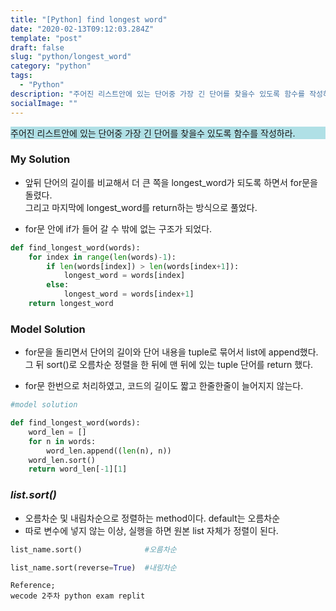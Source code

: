 ```yaml
---
title: "[Python] find longest word"
date: "2020-02-13T09:12:03.284Z"
template: "post"
draft: false
slug: "python/longest_word"
category: "python"
tags:
  - "Python"
description: "주어진 리스트안에 있는 단어중 가장 긴 단어를 찾을수 있도록 함수를 작성하라."
socialImage: ""
---
```


<p>
<div style="background-color:PowderBlue">
주어진 리스트안에 있는 단어중 가장 긴 단어를 찾을수 있도록 함수를 작성하라.
</div>

### My Solution

- 앞뒤 단어의 길이를 비교해서 더 큰 쪽을 longest\_word가 되도록 하면서 for문을 돌렸다.\
그리고 마지막에 longest\_word를 return하는 방식으로 풀었다.

- for문 안에 if가 들어 갈 수 밖에 없는 구조가 되었다.

```python
def find_longest_word(words):
    for index in range(len(words)-1):
        if len(words[index]) > len(words[index+1]):
            longest_word = words[index]
        else:
            longest_word = words[index+1]
    return longest_word
```

### Model Solution

- for문을 돌리면서 단어의 길이와 단어 내용을 tuple로 묶어서 list에 append했다.\
그 뒤 sort()로 오름차순 정렬을 한 뒤에 맨 뒤에 있는 tuple 단어를 return 했다.

- for문 한번으로 처리하였고, 코드의 길이도 짧고 한줄한줄이 늘어지지 않는다.

```python
#model solution

def find_longest_word(words):
    word_len = []
    for n in words:
        word_len.append((len(n), n))
    word_len.sort()
    return word_len[-1][1]
```

### _list.sort()_

- 오름차순 및 내림차순으로 정렬하는 method이다. default는 오름차순
- 따로 변수에 넣지 않는 이상, 실행을 하면 원본 list 자체가 정렬이 된다.

```python
list_name.sort()              #오름차순

list_name.sort(reverse=True)  #내림차순
```
<p>

```
Reference;
wecode 2주차 python exam replit
```